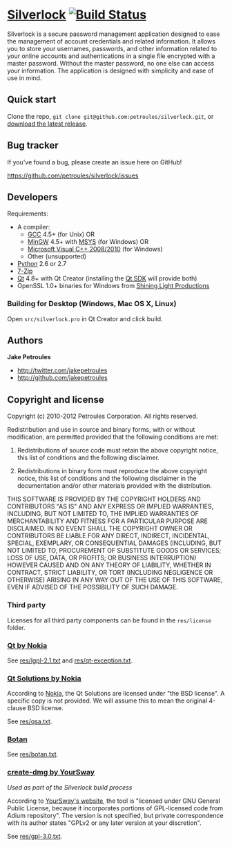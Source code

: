 [Silverlock](http://www.petroules.com/products/silverlock) [![Build Status](https://secure.travis-ci.org/petroules/silverlock.png)](http://travis-ci.org/petroules/silverlock)
============

Silverlock is a secure password management application designed to ease the management of account credentials and related information. It allows you to store your usernames, passwords, and other information related to your online accounts and authentications in a single file encrypted with a master password. Without the master password, no one else can access your information. The application is designed with simplicity and ease of use in mind.

Quick start
-----------

Clone the repo, `git clone git@github.com:petroules/silverlock.git`, or [download the latest release](http://www.petroules.com/products/silverlock).

Bug tracker
-----------

If you've found a bug, please create an issue here on GitHub!

https://github.com/petroules/silverlock/issues

Developers
----------

Requirements:

* A compiler:
   * [GCC](http://gcc.gnu.org) 4.5+ (for Unix) OR
	* [MinGW](http://www.mingw.org) 4.5+ with [MSYS](http://www.mingw.org/wiki/MSYS) (for Windows) OR
	* [Microsoft Visual C++ 2008/2010](http://www.microsoft.com/visualstudio) (for Windows)
	* Other (unsupported)
* [Python](http://python.org) 2.6 or 2.7
* [7-Zip](http://www.7-zip.org)
* [Qt](http://qt-project.org/) 4.8+ with Qt Creator (installing the [Qt SDK](https://qt.nokia.com/products/qt-sdk) will provide both)
* OpenSSL 1.0+ binaries for Windows from [Shining Light Productions](http://www.slproweb.com/products/Win32OpenSSL.html)

### Building for Desktop (Windows, Mac OS X, Linux)

Open `src/silverlock.pro` in Qt Creator and click build.

Authors
-------

**Jake Petroules**

+ http://twitter.com/jakepetroules
+ http://github.com/jakepetroules

Copyright and license
---------------------

Copyright (c) 2010-2012 Petroules Corporation. All rights reserved.

Redistribution and use in source and binary forms, with or without
modification, are permitted provided that the following conditions are met:

1. Redistributions of source code must retain the above copyright notice, this
   list of conditions and the following disclaimer.

2. Redistributions in binary form must reproduce the above copyright notice,
   this list of conditions and the following disclaimer in the documentation
   and/or other materials provided with the distribution.

THIS SOFTWARE IS PROVIDED BY THE COPYRIGHT HOLDERS AND CONTRIBUTORS "AS IS" AND
ANY EXPRESS OR IMPLIED WARRANTIES, INCLUDING, BUT NOT LIMITED TO, THE IMPLIED
WARRANTIES OF MERCHANTABILITY AND FITNESS FOR A PARTICULAR PURPOSE ARE
DISCLAIMED. IN NO EVENT SHALL THE COPYRIGHT OWNER OR CONTRIBUTORS BE LIABLE FOR
ANY DIRECT, INDIRECT, INCIDENTAL, SPECIAL, EXEMPLARY, OR CONSEQUENTIAL DAMAGES
(INCLUDING, BUT NOT LIMITED TO, PROCUREMENT OF SUBSTITUTE GOODS OR SERVICES;
LOSS OF USE, DATA, OR PROFITS; OR BUSINESS INTERRUPTION) HOWEVER CAUSED AND
ON ANY THEORY OF LIABILITY, WHETHER IN CONTRACT, STRICT LIABILITY, OR TORT
(INCLUDING NEGLIGENCE OR OTHERWISE) ARISING IN ANY WAY OUT OF THE USE OF THIS
SOFTWARE, EVEN IF ADVISED OF THE POSSIBILITY OF SUCH DAMAGE.

### Third party

Licenses for all third party components can be found in the `res/license` folder.

### [Qt by Nokia](http://qt-project.org)

See [res/lgpl-2.1.txt](res/lgpl-2.1.txt) and [res/qt-exception.txt](res/qt-exception.txt).

### [Qt Solutions by Nokia](http://qt.gitorious.org/qt-solutions)

According to [Nokia](https://qt.nokia.com/products/qt-addons/solutions-archive/), the Qt Solutions are licensed under "the BSD license". A specific copy is not provided. We will assume this to mean the original 4-clause BSD license.

See [res/qsa.txt](res/qsa.txt).

### [Botan](http://botan.randombit.net)

See [res/botan.txt](res/botan.txt).

### [create-dmg by YourSway](http://www.yoursway.com/free/#createdmg)

*Used as part of the Silverlock build process*

According to [YourSway's website](http://www.yoursway.com/free/#createdmg), the tool is "licensed under GNU General Public License, because it incorporates portions of GPL-licensed code from Adium repository". The version is not specified, but private correspondence with its author states "GPLv2 or any later version at your discretion".

See [res/gpl-3.0.txt](res/gpl-3.0.txt).
